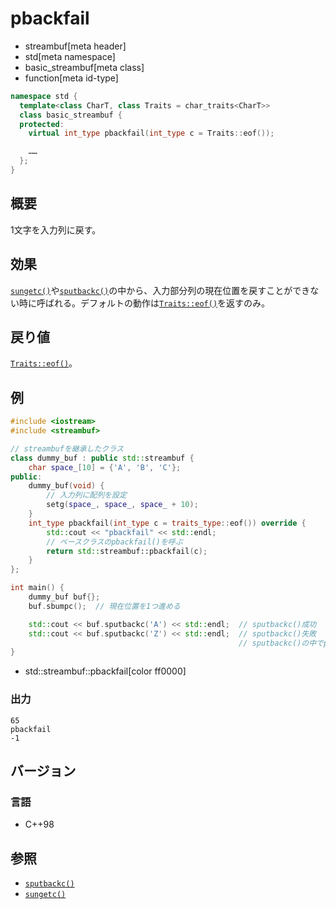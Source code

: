# pbackfail
* streambuf[meta header]
* std[meta namespace]
* basic_streambuf[meta class]
* function[meta id-type]

```cpp
namespace std {
  template<class CharT, class Traits = char_traits<CharT>>
  class basic_streambuf {
  protected:
    virtual int_type pbackfail(int_type c = Traits::eof());

    ……
  };
}
```

## 概要
1文字を入力列に戻す。

## 効果
[`sungetc()`](sungetc.md)や[`sputbackc()`](sputbackc.md)の中から、入力部分列の現在位置を戻すことができない時に呼ばれる。デフォルトの動作は[`Traits::eof()`](../../string/char_traits/eof.md)を返すのみ。

## 戻り値
[`Traits::eof()`](../../string/char_traits/eof.md)。

## 例
```cpp example
#include <iostream>
#include <streambuf>

// streambufを継承したクラス
class dummy_buf : public std::streambuf {
    char space_[10] = {'A', 'B', 'C'};
public:
    dummy_buf(void) {
        // 入力列に配列を設定
        setg(space_, space_, space_ + 10);
    }
    int_type pbackfail(int_type c = traits_type::eof()) override {
        std::cout << "pbackfail" << std::endl;
        // ベースクラスのpbackfail()を呼ぶ
        return std::streambuf::pbackfail(c);
    }
};

int main() {
    dummy_buf buf{};
    buf.sbumpc();  // 現在位置を1つ進める

    std::cout << buf.sputbackc('A') << std::endl;  // sputbackc()成功
    std::cout << buf.sputbackc('Z') << std::endl;  // sputbackc()失敗
                                                   // sputbackc()の中でpbackfail()が呼ばれる
}
```
* std::streambuf::pbackfail[color ff0000]

### 出力
```
65
pbackfail
-1
```

## バージョン
### 言語
- C++98

## 参照
- [`sputbackc()`](sputbackc.md)
- [`sungetc()`](sungetc.md)
